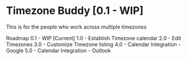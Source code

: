 # Timezone Buddy [0.1 - WIP]

This is for the people who work across multiple timezones

Roadmap
0.1 - WIP [Current]
1.0 - Establish Timezone calendar
2.0 - Edit Timezones
3.0 - Customize Timezone listing
4.0 - Calendar Integration - Google
5.0 - Calendar Integration - Outlook   
